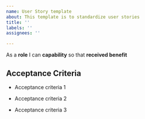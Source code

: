 ```yaml
---
name: User Story template
about: This template is to standardize user stories
title: ''
labels: ''
assignees: ''

---
```


As a **role** I can **capability** so that **received benefit**

## Acceptance Criteria

- Acceptance criteria 1

- Acceptance criteria 2

- Acceptance criteria 3
